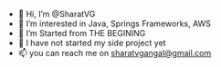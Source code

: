 - 👋 Hi, I’m @SharatVG
- 👀 I’m interested in Java, Springs Frameworks, AWS 
- 🌱 I’m Started from THE BEGINING 
- 💞️ I have not started my side project yet
- 📫 you can reach me on sharatvgangal@gmail.com

<!---
SharatVG/SharatVG is a ✨ special ✨ repository because its `README.md` (this file) appears on your GitHub profile.
You can click the Preview link to take a look at your changes.
--->
